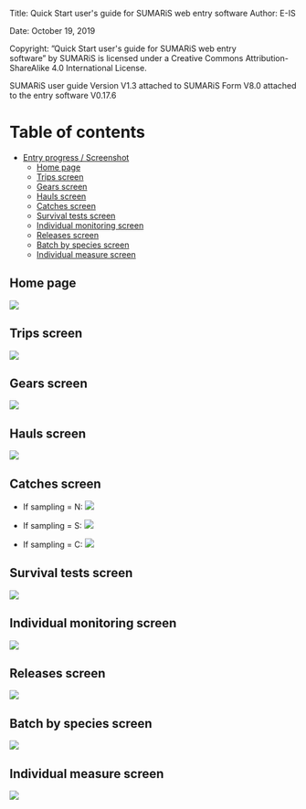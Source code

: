 Title:	Quick Start user's guide for SUMARiS web entry software
Author: E-IS	

Date:	October 19, 2019 

Copyright: ”Quick Start user's guide for SUMARiS web entry software” by SUMARiS is licensed under a Creative Commons Attribution-ShareAlike 4.0 International License.

SUMARiS user guide Version V1.3 
attached to SUMARiS Form V8.0
attached to the entry software V0.17.6

# Table of contents

 - [Entry progress / Screenshot]()
    * [Home page]()
    * [Trips screen]()
    * [Gears screen]()
    * [Hauls screen]()
    * [Catches screen]()
    * [Survival tests screen]()
    * [Individual monitoring screen]()
    * [Releases screen]()
    * [Batch by species screen]()
    * [Individual measure screen]()

## Home page

![](./home-page.png)

## Trips screen

![](./trips-screen.png)

## Gears screen

![](./gears-screen.png)

## Hauls screen

![](./hauls-screen.png)

## Catches screen

- If sampling = N:
![](./catchs-n-screen.png)

- If sampling = S:
![](./catchs-s-screen.png)

- If sampling = C:
![](./catchs-c-screen.png)

## Survival tests screen

![](./survival-tests-screen.png)

## Individual monitoring screen

![](./individual-monitoring-screen.png)

## Releases screen

![](./releases-screen.png)

## Batch by species screen

![](./batch-by-species-screen.png)

## Individual measure screen

![](./individual-measure-screen.png)
